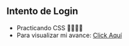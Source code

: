 ## Intento de Login

- Practicando CSS 👨🏻‍💻🎨
- Para visualizar mi avance: [Click Aquí](https://jossrc.github.io/Login-01/ "Click Aquí")
